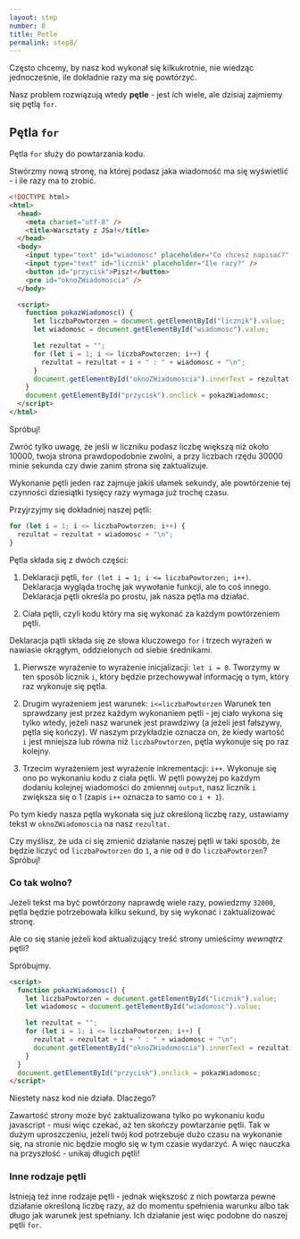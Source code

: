 ```yaml
---
layout: step
number: 8
title: Petle
permalink: step8/
---
```


Często chcemy, by nasz kod wykonał się kilkukrotnie, nie wiedząc jednocześnie, ile dokładnie razy ma się powtórzyć.

Nasz problem rozwiązują wtedy **pętle** - jest ich wiele, ale dzisiaj zajmiemy się pętlą `for`.

## Pętla `for`

Pętla `for` służy do powtarzania kodu.

Stwórzmy nową stronę, na której podasz jaka wiadomość ma się wyświetlić - i ile razy ma to zrobić.

```html
<!DOCTYPE html>
<html>
  <head>
    <meta charset="utf-8" />
    <title>Warsztaty z JSa!</title>
  </head>
  <body>
    <input type="text" id="wiadomosc" placeholder="Co chcesz napisać?" />
    <input type="text" id="licznik" placeholder="Ile razy?" />
    <button id="przycisk">Pisz!</button>
    <pre id="oknoZWiadomoscia" />
  </body>

  <script>
    function pokazWiadomosc() {
      let liczbaPowtorzen = document.getElementById("licznik").value;
      let wiadomosc = document.getElementById("wiadomosc").value;

      let rezultat = "";
      for (let i = 1; i <= liczbaPowtorzen; i++) {
        rezultat = rezultat + i + " : " + wiadomosc + "\n";
      }
      document.getElementById("oknoZWiadomoscia").innerText = rezultat;
    }
    document.getElementById("przycisk").onclick = pokazWiadomosc;
  </script>
</html>
```

Spróbuj!

Zwróć tylko uwagę, że jeśli w liczniku podasz liczbę większą niż około 10000, twoja strona prawdopodobnie zwolni, a przy liczbach rzędu 30000 minie sekunda czy dwie zanim strona się zaktualizuje.

Wykonanie pętli jeden raz zajmuje jakiś ułamek sekundy, ale powtórzenie tej czynności dziesiątki tysięcy razy wymaga już trochę czasu.

Przyjrzyjmy się dokładniej naszej pętli:

```javascript
for (let i = 1; i <= liczbaPowtorzen; i++) {
  rezultat = rezultat + wiadomosc + "\n";
}
```

Pętla składa się z dwóch części:

1. Deklaracji pętli, `for (let i = 1; i <= liczbaPowtorzen; i++)`. Deklaracja wygląda trochę jak wywołanie funkcji, ale to coś innego. Deklaracja pętli określa po prostu, jak nasza pętla ma działać.

2. Ciała pętli, czyli kodu który ma się wykonać za każdym powtórzeniem pętli.

Deklaracja pątli składa się ze słowa kluczowego `for` i trzech wyrażeń w nawiasie okrągłym, oddzielonych od siebie średnikami.

1. Pierwsze wyrażenie to wyrażenie inicjalizacji: `let i = 0`.
   Tworzymy w ten sposób licznik `i`, który będzie przechowywał informację o tym, który raz wykonuje się pętla.

2. Drugim wyrażeniem jest warunek: `i<=liczbaPowtorzen`
   Warunek ten sprawdzany jest przez każdym wykonaniem pętli - jej ciało wykona się tylko wtedy, jeżeli nasz warunek jest prawdziwy (a jeżeli jest fałszywy, pętla się kończy).
   W naszym przykładzie oznacza on, że kiedy wartość `i` jest mniejsza lub równa niż `liczbaPowtorzen`, pętla wykonuje się po raz kolejny.

3. Trzecim wyrażeniem jest wyrażenie inkrementacji: `i++`. Wykonuje się ono po wykonaniu kodu z ciała pętli.
   W pętli powyżej po każdym dodaniu kolejnej wiadomości do zmiennej `output`, nasz licznik `i` zwiększa się o 1 (zapis `i++` oznacza to samo co `i + 1`).

Po tym kiedy nasza pętla wykonała się już określoną liczbę razy, ustawiamy tekst w `oknoZWiadomoscia` na nasz `rezultat`.

Czy myślisz, że uda ci się zmienić działanie naszej pętli w taki sposób, że będzie liczyć od `liczbaPowtorzen` do `1`, a nie od `0` do `liczbaPowtorzen`? Spróbuj!

### Co tak wolno?

Jeżeli tekst ma być powtórzony naprawdę wiele razy, powiedzmy `32000`, pętla będzie potrzebowała kilku sekund, by się wykonać i zaktualizować stronę.

Ale co się stanie jeżeli kod aktualizujący treść strony umieścimy _wewnątrz_ pętli?

Spróbujmy.

```html
<script>
  function pokazWiadomosc() {
    let liczbaPowtorzen = document.getElementById("licznik").value;
    let wiadomosc = document.getElementById("wiadomosc").value;

    let rezultat = "";
    for (let i = 1; i <= liczbaPowtorzen; i++) {
      rezultat = rezultat + i + " : " + wiadomosc + "\n";
      document.getElementById("oknoZWiadomoscia").innerText = rezultat;
    }
  }
  document.getElementById("przycisk").onclick = pokazWiadomosc;
</script>
```

Niestety nasz kod nie działa. Dlaczego?

Zawartość strony może być zaktualizowana tylko po wykonaniu kodu javascript - musi więc czekać, aż ten skończy powtarzanie pętli. Tak w dużym uproszczeniu, jeżeli twój kod potrzebuje dużo czasu na wykonanie się, na stronie nic będzie mogło się w tym czasie wydarzyć. A więc nauczka na przyszłość - unikaj długich pętli!

### Inne rodzaje pętli

Istnieją też inne rodzaje pętli - jednak większość z nich powtarza pewne działanie określoną liczbę razy, aż do momentu spełnienia warunku albo tak długo jak warunek jest spełniany. Ich działanie jest więc podobne do naszej pętli `for`.
